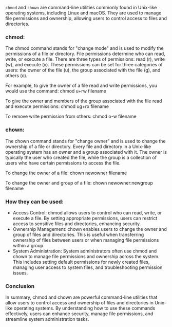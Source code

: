 
`chmod` and `chown` are command-line utilities commonly found in Unix-like operating systems, including Linux and macOS. They are used to manage file permissions and ownership, allowing users to control access to files and directories.

### chmod:
The chmod command stands for "change mode" and is used to modify the permissions of a file or directory. File permissions determine who can read, write, or execute a file. There are three types of permissions: read (r), write (w), and execute (x). These permissions can be set for three categories of users: the owner of the file (u), the group associated with the file (g), and others (o).

For example, to give the owner of a file read and write permissions, you would use the command:
chmod u+rw filename

To give the owner and members of the group associated with the file read and execute permissions:
chmod ug+rx filename

To remove write permission from others:
chmod o-w filename

### chown:
The chown command stands for "change owner" and is used to change the ownership of a file or directory. Every file and directory in a Unix-like operating system has an owner and a group associated with it. The owner is typically the user who created the file, while the group is a collection of users who have certain permissions to access the file.

To change the owner of a file:
chown newowner filename

To change the owner and group of a file:
chown newowner:newgroup filename

### How they can be used:
* Access Control: chmod allows users to control who can read, write, or execute a file. By setting appropriate permissions, users can restrict access to sensitive files and directories, enhancing security.
* Ownership Management: chown enables users to change the owner and group of files and directories. This is useful when transferring ownership of files between users or when managing file permissions within a group.
* System Administration: System administrators often use chmod and chown to manage file permissions and ownership across the system. This includes setting default permissions for newly created files, managing user access to system files, and troubleshooting permission issues.

### Conclusion
In summary, chmod and chown are powerful command-line utilities that allow users to control access and ownership of files and directories in Unix-like operating systems. By understanding how to use these commands effectively, users can enhance security, manage file permissions, and streamline system administration tasks.
